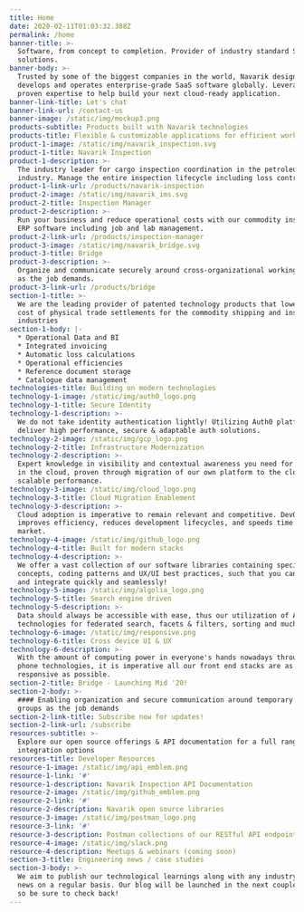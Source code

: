 ```yaml
---
title: Home
date: 2020-02-11T01:03:32.388Z
permalink: /home
banner-title: >-
  Software, from concept to completion. Provider of industry standard SaaS
  solutions.
banner-body: >-
  Trusted by some of the biggest companies in the world, Navarik designs,
  develops and operates enterprise-grade SaaS software globally. Leverage our
  proven expertise to help build your next cloud-ready application.
banner-link-title: Let's chat
banner-link-url: /contact-us
banner-image: /static/img/mockup3.png
products-subtitle: Products built with Navarik technologies
products-title: Flexible & customizable applications for efficient workflow and data sharing
product-1-image: /static/img/navarik_inspection.svg
product-1-title: Navarik Inspection
product-1-description: >-
  The industry leader for cargo inspection coordination in the petroleum
  industry. Manage the entire inspection lifecycle including loss control.
product-1-link-url: /products/navarik-inspection
product-2-image: /static/img/navarik_ims.svg
product-2-title: Inspection Manager
product-2-description: >-
  Run your business and reduce operational costs with our commodity inspection
  ERP software including job and lab management.
product-2-link-url: /products/inspection-manager
product-3-image: /static/img/navarik_bridge.svg
product-3-title: Bridge
product-3-description: >-
  Organize and communicate securely around cross-organizational working groups
  as the job demands.
product-3-link-url: /products/bridge
section-1-title: >-
  We are the leading provider of patented technology products that lower the
  cost of physical trade settlements for the commodity shipping and inspection
  industries
section-1-body: |-
  * Operational Data and BI
  * Integrated invoicing
  * Automatic loss calculations
  * Operational efficiencies
  * Reference document storage
  * Catalogue data management
technologies-title: Building on modern technologies
technology-1-image: /static/img/auth0_logo.png
technology-1-title: Secure Identity
technology-1-description: >-
  We do not take identity authentication lightly! Utilizing Auth0 platform, we
  deliver high performance, secure & adaptable auth solutions.
technology-2-image: /static/img/gcp_logo.png
technology-2-title: Infrastructure Modernization
technology-2-description: >-
  Expert knowledge in visibility and contextual awareness you need for success
  in the cloud, proven through migration of our own platform to the cloud for
  scalable performance.
technology-3-image: /static/img/cloud_logo.png
technology-3-title: Cloud Migration Enablement
technology-3-description: >-
  Cloud adoption is imperative to remain relevant and competitive. DevOps
  improves efficiency, reduces development lifecycles, and speeds time to
  market.
technology-4-image: /static/img/github_logo.png
technology-4-title: Built for modern stacks
technology-4-description: >-
  We offer a vast collection of our software libraries containing specific
  concepts, coding patterns and UX/UI best practices, such that you can build
  and integrate quickly and seamlessly!
technology-5-image: /static/img/algolia_logo.png
technology-5-title: Search engine driven
technology-5-description: >-
  Data should always be accessible with ease, thus our utilization of Aloglia
  technologies for federated search, facets & filters, sorting and much more...
technology-6-image: /static/img/responsive.png
technology-6-title: Cross device UI & UX
technology-6-description: >-
  With the amount of computing power in everyone's hands nowadays through smart
  phone technologies, it is imperative all our front end stacks are as
  responsive as possible.
section-2-title: Bridge - Launching Mid '20!
section-2-body: >-
  #### Enabling organization and secure communication around temporary working
  groups as the job demands
section-2-link-title: Subscribe now for updates!
section-2-link-url: /subscribe
resources-subtitle: >-
  Explore our open source offerings & API documentation for a full range of
  integration options
resources-title: Developer Resources
resource-1-image: /static/img/api_emblem.png
resource-1-link: '#'
resource-1-description: Navarik Inspection API Documentation
resource-2-image: /static/img/github_emblem.png
resource-2-link: '#'
resource-2-description: Navarik open source libraries
resource-3-image: /static/img/postman_logo.png
resource-3-link: '#'
resource-3-description: Postman collections of our RESTful API endpoints
resource-4-image: /static/img/slack.png
resource-4-description: Meetups & webinars (coming soon)
section-3-title: Engineering news / case studies
section-3-body: >-
  We aim to publish our technological learnings along with any industry related
  news on a regular basis. Our blog will be launched in the next couple of weeks
  so be sure to check back!
---
```



